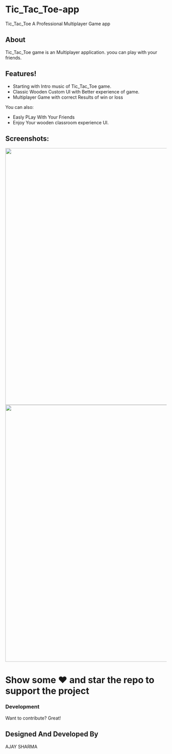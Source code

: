 # Tic_Tac_Toe-app
Tic_Tac_Toe  A Professional Multiplayer Game app

## About
Tic_Tac_Toe game is an Multiplayer application. yoou can play with  your friends.  

## Features!

  - Starting with Intro music of Tic_Tac_Toe game.
  - Classic Wooden Custom UI with Better experience of game. 
  - Multiplayer Game with correct Results of win or loss

You can also:
  - Easly PLay With Your Friends
  - Enjoy Your wooden classroom  experience UI.
  
## Screenshots:

<div>
    <img src="https://user-images.githubusercontent.com/53046200/83220352-5d3f1800-a190-11ea-81d0-fb7a36972f81.png"  width="800px"</img> 
</div>

<div>
    <img src="https://user-images.githubusercontent.com/53046200/83220525-d76f9c80-a190-11ea-9c4b-ca97ffb0e8c4.png"  width="800px"</img> 
</div>
  

# Show some ❤️ and star the repo to support the project

### Development

Want to contribute? Great!

Designed And Developed By 
----
AJAY SHARMA

